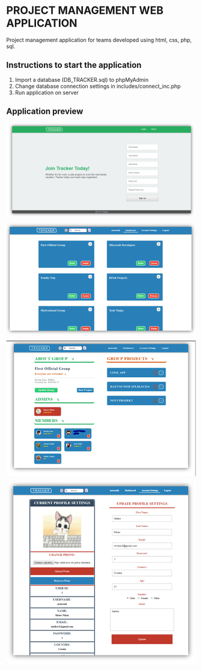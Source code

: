 # PROJECT MANAGEMENT WEB APPLICATION

Project management application for teams developed using html, css, php, sql.

## Instructions to start the application
1. Import a database (DB_TRACKER.sql) to phpMyAdmin
2. Change database connection settings in includes/connect_inc.php
3. Run application on server


## Application preview

![Site](showcase/site.png)

![Dashboard](showcase/dashboard.png)

![Group](showcase/group.PNG)

![Profile](showcase/profile.png)
